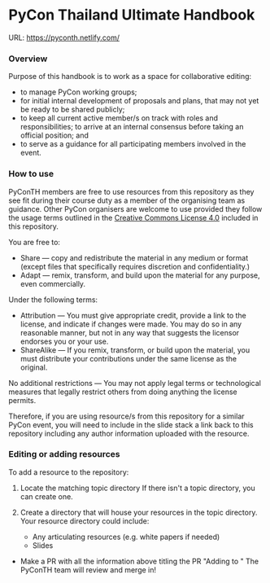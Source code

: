 # PyCon Thailand Ultimate Handbook
URL: https://pyconth.netlify.com/
### Overview
Purpose of this handbook is to work as a space for collaborative editing:

- to manage PyCon working groups;
- for initial internal development of proposals and plans, that may not yet be ready to be shared publicly;
- to keep all current active member/s on track with roles and responsibilities;
to arrive at an internal consensus before taking an official position;
and
- to serve as a guidance for all participating members involved in the event.


### How to use

PyConTH members are free to use resources from this repository as they see fit during their course duty as a member of the organising team as guidance. Other PyCon organisers are welcome to use provided they follow the usage terms outlined in the  [Creative Commons License 4.0](https://creativecommons.org/licenses/by-sa/4.0/) included in this repository.


You are free to:

* Share — copy and redistribute the material in any medium or format (except files that specifically requires discretion and confidentiality.)
* Adapt — remix, transform, and build upon the material for any purpose, even commercially.

Under the following terms:

* Attribution — You must give appropriate credit, provide a link to the license, and indicate if changes were made. You may do so in any reasonable manner, but not in any way that suggests the licensor endorses you or your use.
* ShareAlike — If you remix, transform, or build upon the material, you must distribute your contributions under the same license as the original.

No additional restrictions — You may not apply legal terms or technological measures that legally restrict others from doing anything the license permits.

Therefore, if you are using resource/s from this repository for a similar PyCon event, you will need to include in the slide stack a link back to this repository including any author information uploaded with the resource.

### Editing or adding resources

To add a resource to the repository:

1. Locate the matching topic directory 
If there isn't a topic directory, you can create one. 
2. Create a directory that will house your resources in the topic directory. Your resource directory could include:

    - Any articulating resources (e.g. white papers if needed)
    - Slides

- Make a PR with all the information above titling the PR "Adding to "
The PyConTH team will review and merge in!
